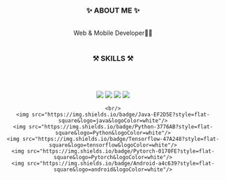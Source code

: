 <div align="center">

  ### ✨  ABOUT ME ✨

  </br>
  Web & Mobile Developer👩‍💻</br>
  </br>
  
  ### ⚒  SKILLS ⚒
  </br></br>

  <p>
    <img src="https://img.shields.io/badge/JavaScript-F7DF1E?style=flat-square&logo=JavaScript&logoColor=white"/>
    <img src="https://img.shields.io/badge/React-61DAFB?style=flat-square&logo=React&logoColor=white"/>
    <img src="https://img.shields.io/badge/Flask-1572B6?style=flat-square&logo=Flask&logoColor=white"/>
    <img src="https://img.shields.io/badge/Swift-FA7343?style=flat-square&logo=swift&logoColor=white"/>

    <br/>
    <img src="https://img.shields.io/badge/Java-EF2D5E?style=flat-square&logo=java&logoColor=white"/>
    <img src="https://img.shields.io/badge/Python-3776AB?style=flat-square&logo=Python&logoColor=white"/>
    <img src="https://img.shields.io/badge/Tensorflow-47A248?style=flat-square&logo=tensorflow&logoColor=white"/>
    <img src="https://img.shields.io/badge/Pytorch-0170FE?style=flat-square&logo=Pytorch&logoColor=white"/>
    <img src="https://img.shields.io/badge/Android-a4c639?style=flat-square&logo=android&logoColor=white"/>
  </p>

  <br/>

  <!-- ### ⚡️ Language ⚡️
  [![Top Langs](https://github-readme-stats.vercel.app/api/top-langs/?username=minjuu&hide=jupyter%20notebook,c%23,asp.net,shaderlab,hlsl,cuda&layout=compact)](https://github.com/anuraghazra/github-readme-stats) -->

</div>
